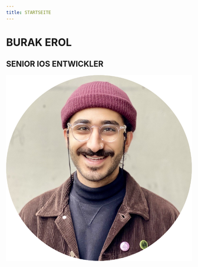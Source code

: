 ```yaml
---
title: STARTSEITE
---
```


<div class="wrapper-home">
    <h1>BURAK EROL</h1>
    <h2>SENIOR IOS ENTWICKLER</h2>
    <img src="/Resources/burakerol.png" class="burakerol-image"/>
</div>
<footer id="year"></footer>
<script src="/Resources/setYear.js"></script>
